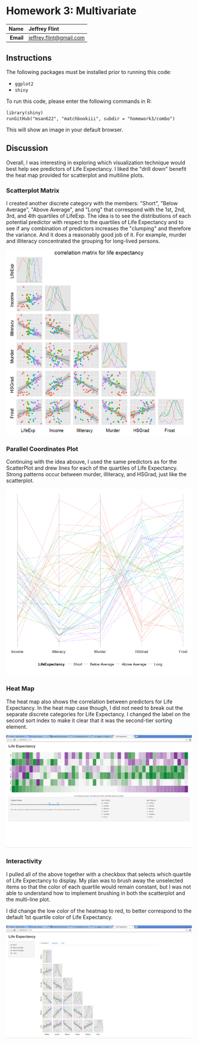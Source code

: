 Homework 3: Multivariate
==============================

| **Name**  | Jeffrey Flint |
|----------:|:-------------|
| **Email** | jeffrey.flint@gmail.com |

## Instructions ##

The following packages must be installed prior to running this code:

- `ggplot2`
- `shiny`

To run this code, please enter the following commands in R:

```
library(shiny)
runGitHub("msan622", "matchbookiii", subdir = "homework3/combo")
```

This will show an image in your default browser.  

## Discussion ##

Overall, I was interesting in exploring which visualization technique would best help see predictors of Life Expectancy. I liked the "drill down" benefit the heat map provided for scatterplot and multiline plots.

### Scatterplot Matrix ##

I created another discrete category with the members: "Short", "Below Average", "Above Average", and "Long" that correspond with the 1st, 2nd, 3rd, and 4th quartiles of LifeExp.   The idea is to see the distributions of each potential predictor with respect to the quartiles of Life Expectancy and to see if any combination of predictors increases the "clumping" and therefore the variance.  And it does a reasonably good job of it.  For example, murder and illiteracy concentrated the grouping for long-lived persons.

![IMAGE](correlation.png)

### Parallel Coordinates Plot ###

Continuing with the idea abouve, I used the same predictors as for the ScatterPlot and drew lines for each of the quartiles of Life Expectancy.  Strong patterns occur between murder, illiteracy, and HSGrad, just like the scatterplot.

![IMAGE](multiline.png)

### Heat Map ###

The heat map also shows the correlation between predictors for Life Expectancy.  In the heat map case though, I did not need to break out the separate discrete categories for Life Expectancy.  I changed the label on the second sort index to make it clear that it was the second-tier sorting element.

![IMAGE](heat.PNG)

### Interactivity ###

I pulled all of the above together with a checkbox that selects which quartile of Life Expectancy to display.  My plan was to brush away the unselected items so that the color of each quartile would remain constant, but I was not able to understand how to implement brushing in both the scatterplot and the multi-line plot.

I did change the low color of the heatmap to red, to better correspond to the default 1st quartile color of Life Expectancy.

![IMAGE](combo.PNG)


